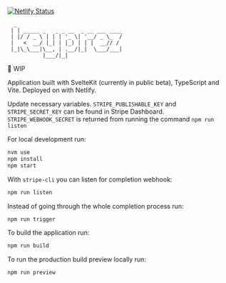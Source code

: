 [![Netlify Status](https://api.netlify.com/api/v1/badges/b59efccf-cd89-4ce3-ac84-fde63d80c1d3/deploy-status)](https://app.netlify.com/sites/keyprez/deploys)

      _
     | | _____ _   _ _ __  _ __ ___ ____
     | |/ / _ \ | | | '_ \| '__/ _ \_  /
     |   <  __/ |_| | |_) | | |  __// /
     |_|\_\___|\__, | .__/|_|  \___/___|
               |___/|_|

🚧 WIP

Application built with SvelteKit (currently in public beta), TypeScript and Vite. Deployed on with Netlify.

Update necessary variables. `STRIPE_PUBLISHABLE_KEY` and `STRIPE_SECRET_KEY` can be found in Stripe Dashboard. `STRIPE_WEBHOOK_SECRET` is returned from running the command `npm run listen`

For local development run:

```bash
nvm use
npm install
npm start
```

With `stripe-cli` you can listen for completion webhook:

```bash
npm run listen
```

Instead of going through the whole completion process run:

```bash
npm run trigger
```

To build the application run:

```bash
npm run build
```

To run the production build preview locally run:

```bash
npm run preview
```
